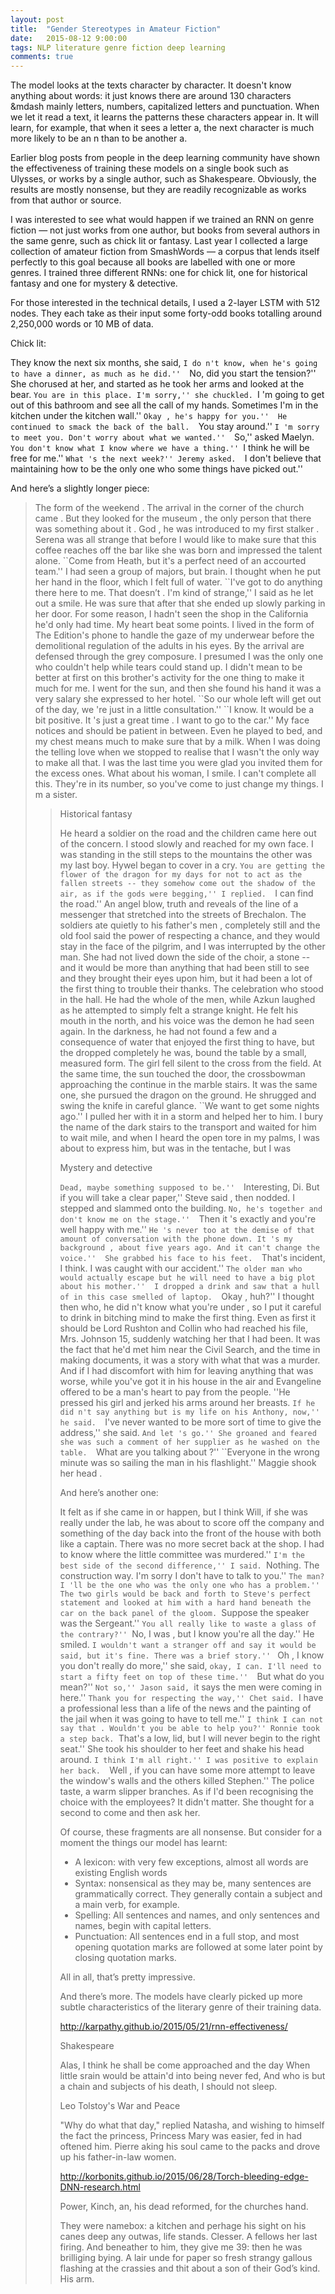```yaml
---
layout: post
title:  "Gender Stereotypes in Amateur Fiction"
date:   2015-08-12 9:00:00
tags: NLP literature genre fiction deep learning
comments: true
---
```


The model looks at the texts character by character. It doesn't know anything about words: 
it just knows there are around 130 characters &mdash mainly letters, numbers, capitalized
letters and punctuation. When we let it read a text, it learns the patterns these characters
appear in. It will learn, for example, that when it sees a letter <emph>a</emph>, the next 
character is much more likely to be an <emph>n</emph> than to be another <emph>a</emph>. 

Earlier blog posts from people in the deep learning community have shown the effectiveness
of training these models on a single book such as Ulysses, or works by a single author, 
such as Shakespeare. Obviously, the results are mostly nonsense, but they are readily 
recognizable as works from that author or source.

I was interested to see what would happen if we trained an RNN on genre fiction &mdash; 
not just works from one author, but books from several authors in the same genre, such
as chick lit or fantasy. Last year I collected a large collection of amateur fiction 
from SmashWords &mdash; a corpus that lends itself perfectly to this goal because
all books are labelled with one or more genres. I trained 
three different RNNs: one for chick lit, one for historical fantasy and one for mystery
&amp; detective. 

For those interested in the technical details, I used a 2-layer LSTM with 512 nodes.
They each take as their input some forty-odd books totalling around
2,250,000 words or 10 MB of data. 


Chick lit: 




They know the next six months, she said, ``I do n't know, when he's going to have a dinner, as much as he did.'' 
``No, did you start the tension?'' She chorused at her, and started as he took her arms and looked at the bear. 
``You are in this place. I'm sorry,'' she chuckled.
``I 'm going to get out of this bathroom and see all the call of my hands. Sometimes I'm in the kitchen under the kitchen wall.'' 
``Okay , he's happy for you.'' 
He continued to smack the back of the ball. 
``You stay around.'' 
``I 'm sorry to meet you. Don't worry about what we wanted.'' 
``So,'' asked Maelyn. ``You don't know what I know where we have a thing.''
``I think he will be free for me.'' 
``What 's the next week?'' Jeremy asked. 
``I don't believe that maintaining how to be the only one who some things have picked out.'' 

And here’s a slightly longer piece: 

<blockquote>The form of the weekend . The arrival in the corner of the church came . But they looked for the museum , the only person that there was something about it . God , he was introduced to my first stalker . Serena was all strange that before I would like to make sure that this coffee reaches off the bar like she was born and impressed the talent alone. 
``Come from Heath, but it's a perfect need of an accourted team.'' I had seen a group of majors, but brain. I thought when he put her hand in the floor, which I felt full of water. 
``I've got to do anything there here to me. That doesn’t . I'm kind of strange,'' I said as he let out a smile. He was sure that after that she ended up slowly parking in her door. For some reason, I hadn't seen the shop in the California he'd only had time. My heart beat some points. I lived in the form of The Edition's phone to handle the gaze of my underwear before the demolitional regulation of the adults in his eyes. By the arrival are defensed through the grey composure. I presumed I was the only one who couldn't help while tears could stand up. I didn't mean to be better at first on this brother's activity for the one thing to make it much for me. I went for the sun, and then she found his hand it was a very salary she expressed to her hotel. 
``So our whole left will get out of the day, we 're just in a little consultation.'' 
``I know. It would be a bit positive. It 's just a great time . I want to go to the car.'' My face notices and should be patient in between. Even he played to bed, and my chest means much to make sure that by a milk. When I was doing the telling love when we stopped to realise that I wasn't the only way to make all that. I was the last time you were glad you invited them for the excess ones. What about his woman, I smile. I can't complete all this. They're in its number, so you've come to just change my things. I m a sister.<blockquote>





Historical fantasy

He heard a soldier on the road and the children came here out of the concern. I stood slowly and reached for my own face. I was standing in the still steps to the mountains the other was my last boy. Hywel began to cover in a cry. 
``You are getting the flower of the dragon for my days for not to act as the fallen streets -- they somehow come out the shadow of the air, as if the gods were begging,'' I replied. 
``I can find the road.'' 
An angel blow, truth and reveals of the line of a messenger that stretched into the streets of Brechalon. The soldiers ate quietly to his father's men , completely still and the old fool said the power of respecting a chance, and they would stay in the face of the pilgrim, and I was interrupted by the other man. She had not lived down the side of the choir, a stone -- and it would be more than anything that had been still to see and they brought their eyes upon him, but it had been a lot of the first thing to trouble their thanks. The celebration who stood in the hall. He had the whole of the men, while Azkun laughed as he attempted to simply felt a strange knight. He felt his mouth in the north, and his voice was the demon he had seen again. In the darkness, he had not found a few and a consequence of water that enjoyed the first thing to have, but the dropped completely he was, bound the table by a small, measured form. The girl fell silent to the cross from the field. At the same time, the sun touched the door, the crossbowman approaching the continue in the marble stairs. It was the same one, she pursued the dragon on the ground. He shrugged and swing the knife in careful glance. ``We want to get some nights ago.'' I pulled her with it in a storm and helped her to him. I bury the name of the dark stairs to the transport and waited for him to wait mile, and when I heard the open tore in my palms, I was about to express him, but was in the tentache, but I was

Mystery and detective


``Dead, maybe something supposed to be.'' 
``Interesting, Di. But if you will take a clear paper,'' Steve said , then nodded. I stepped and slammed onto the building. 
``No, he's together and don't know me on the stage.'' 
``Then it 's exactly and you're well happy with me.''
``He 's never too at the demise of that amount of conversation with the phone down. It 's my background , about five years ago. And it can't change the voice.'' 
She grabbed his face to his feet. 
``That's incident, I think. I was caught with our accident.'' 
``The older man who would actually escape but he will need to have a big plot about his mother.'' 
I dropped a drink and saw that a hull of in this case smelled of laptop. 
``Okay , huh?'' I thought then who, he did n't know what you're under , so I put it careful to drink in bitching mind to make the first thing. Even as first it should be Lord Rushton and Collin who had reached his file, Mrs. Johnson 15, suddenly watching her that I had been. It was the fact that he'd met him near the Civil Search, and the time in making documents, it was a story with what that was a murder. And if I had discomfort with him for leaving anything that was worse, while you've got it in his house in the air and Evangeline offered to be a man's heart to pay from the people. 
''He pressed his girl and jerked his arms around her breasts. 
``If he did n't say anything but is my life on his Anthony, now,'' he said. 
``I've never wanted to be more sort of time to give the address,'' she said. ``And let 's go.'' She groaned and feared she was such a comment of her supplier as he washed on the table. 
``What are you talking about ?'' 
``Everyone in the wrong minute was so sailing the man in his flashlight.'' Maggie shook her head . 


And here’s another one: 

It felt as if she came in or happen, but I think Will, if she was really under the lab, he was about to score off the company and something of the day back into the front of the house with both like a captain. There was no more secret back at the shop. I had to know where the little committee was murdered.'' 
``I'm the best side of the second difference,'' I said.
``Nothing. The construction way. I'm sorry I don't have to talk to you.'' 
`` The man? I 'll be the one who was the only one who has a problem.'' The two girls would be back and forth to Steve's perfect statement and looked at him with a hard hand beneath the car on the back panel of the gloom. 
``Suppose the speaker was the Sergeant.''
``You all really like to waste a glass of the contrary?''
``No, I was , but I know you're all the day.'' He smiled. 
``I wouldn't want a stranger off and say it would be said, but it's fine. There was a brief story.''
`` Oh , I know you don't really do more,'' she said, ``okay, I can. I'll need to start a fifty feet on top of these time.'' 
``But what do you mean?'' 
``Not so,'' Jason said, ``it says the men were coming in here.'' 
``Thank you for respecting the way,'' Chet said. ``I have a professional less than a life of the news and the painting of the jail when it was going to have to tell me.'' 
``I think I can not say that . Wouldn't you be able to help you?'' Ronnie took a step back.
``That's a low, lid, but I will never begin to the right seat.'' She took his shoulder to her feet and shake his head around. 
``I think I'm all right.'' I was positive to explain her back. 
``Well , if you can have some more attempt to leave the window's walls and the others killed Stephen.'' The police taste, a warm slipper branches. As if I'd been recognising the choice with the employees? It didn't matter. She thought for a second to come and then ask her.


<p>Of course, these fragments are all nonsense. But consider for a moment the things our model has learnt:

<ul>
    <li>A lexicon: with very few exceptions, almost all words are existing English words</li>
    <li>Syntax: nonsensical as they may be, many sentences are grammatically correct. They generally contain a subject and a main verb, for example.</li>
    <li>Spelling: All sentences and names, and only sentences and names, begin with capital letters.</li>
    <li>Punctuation: All sentences end in a full stop, and most opening quotation marks are followed at some later point by closing quotation marks.</li>
</ul>

All in all, that’s pretty impressive.</p>

<p>And there’s more. The models have clearly picked up more subtle characteristics of the literary genre of their training data.  
</p>




http://karpathy.github.io/2015/05/21/rnn-effectiveness/

Shakespeare

Alas, I think he shall be come approached and the day
When little srain would be attain'd into being never fed,
And who is but a chain and subjects of his death,
I should not sleep.

Leo Tolstoy's War and Peace

"Why do what that day," replied Natasha, and wishing to himself the fact the
princess, Princess Mary was easier, fed in had oftened him.
Pierre aking his soul came to the packs and drove up his father-in-law women.

http://korbonits.github.io/2015/06/28/Torch-bleeding-edge-DNN-research.html

Power, Kinch, an, his dead reformed, for the churches hand.

They were namebox: a kitchen and perhage his sight on his canes deep any outwas, life
stands. Clesser. A fellows her last firing. And beneather to him,
they give me 39: then he was brilliging bying. A lair unde for paper so
fresh strangy gallous flashing at the crassies and
thit about a son of their God’s kind. His arm.
